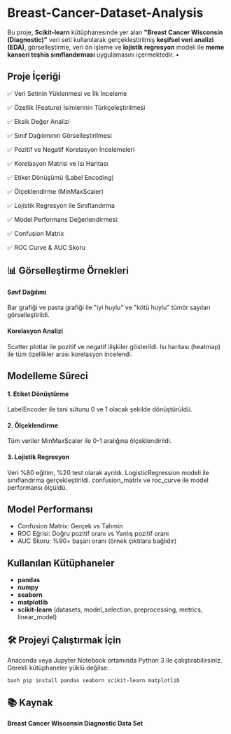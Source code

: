 # Breast-Cancer-Dataset-Analysis
Bu proje, **Scikit-learn** kütüphanesinde yer alan **"Breast Cancer Wisconsin (Diagnostic)"** veri seti kullanılarak gerçekleştirilmiş **keşifsel veri analizi (EDA)**, görselleştirme, veri ön işleme ve **lojistik regresyon** modeli ile **meme kanseri teşhis sınıflandırması** uygulamasını içermektedir.  •  

## Proje İçeriği 
 ✅ Veri Setinin Yüklenmesi ve İlk İnceleme

 ✅ Özellik (Feature) İsimlerinin Türkçeleştirilmesi

 ✅ Eksik Değer Analizi

 ✅ Sınıf Dağılımının Görselleştirilmesi

 ✅ Pozitif ve Negatif Korelasyon İncelemeleri

 ✅ Korelasyon Matrisi ve Isı Haritası

 ✅ Etiket Dönüşümü (Label Encoding)

 ✅ Ölçeklendirme (MinMaxScaler)

 ✅ Lojistik Regresyon ile Sınıflandırma

 ✅ Model Performans Değerlendirmesi:

✅ Confusion Matrix

✅ ROC Curve & AUC Skoru


##  📊 Görselleştirme Örnekleri

#### Sınıf Dağılımı
Bar grafiği ve pasta grafiği ile "iyi huylu" ve "kötü huylu" tümör sayıları görselleştirildi.

#### Korelasyon Analizi
Scatter plotlar ile pozitif ve negatif ilişkiler gösterildi.
Isı haritası (heatmap) ile tüm özellikler arası korelasyon incelendi.


##  Modelleme Süreci
#### 1. Etiket Dönüştürme
LabelEncoder ile tani sütunu 0 ve 1 olacak şekilde dönüştürüldü.

#### 2. Ölçeklendirme
Tüm veriler MinMaxScaler ile 0-1 aralığına ölçeklendirildi.

#### 3. Lojistik Regresyon
Veri %80 eğitim, %20 test olarak ayrıldı.
LogisticRegression modeli ile sınıflandırma gerçekleştirildi.
confusion_matrix ve roc_curve ile model performansı ölçüldü.


##  Model Performansı

- Confusion Matrix: Gerçek vs Tahmin
- ROC Eğrisi: Doğru pozitif oranı vs Yanlış pozitif oranı
- AUC Skoru: %90+ başarı oranı (örnek çıktılara bağlıdır)


## Kullanılan Kütüphaneler
-  **pandas**
-  **numpy**
-  **seaborn**
-  **matplotlib**
-  **scikit-learn** (datasets, model_selection, preprocessing, metrics, linear_model)


## 🛠️ Projeyi Çalıştırmak İçin
Anaconda veya Jupyter Notebook ortamında Python 3 ile çalıştırabilirsiniz.
Gerekli kütüphaneler yüklü değilse:

 ```bash pip install pandas seaborn scikit-learn matplotlib ```


## 📚 Kaynak

**Breast Cancer Wisconsin Diagnostic Data Set**
